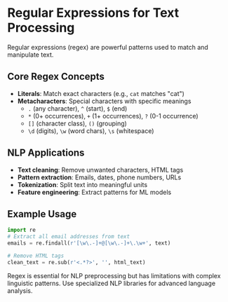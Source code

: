 # Regular Expressions for Text Processing

Regular expressions (regex) are powerful patterns used to match and manipulate text.

## Core Regex Concepts
- **Literals**: Match exact characters (e.g., `cat` matches "cat")
- **Metacharacters**: Special characters with specific meanings
  - `.` (any character), `^` (start), `$` (end)
  - `*` (0+ occurrences), `+` (1+ occurrences), `?` (0-1 occurrence)
  - `[]` (character class), `()` (grouping)
  - `\d` (digits), `\w` (word chars), `\s` (whitespace)

## NLP Applications
- **Text cleaning**: Remove unwanted characters, HTML tags
- **Pattern extraction**: Emails, dates, phone numbers, URLs
- **Tokenization**: Split text into meaningful units
- **Feature engineering**: Extract patterns for ML models

## Example Usage
```python
import re
# Extract all email addresses from text
emails = re.findall(r'[\w\.-]+@[\w\.-]+\.\w+', text)

# Remove HTML tags
clean_text = re.sub(r'<.*?>', '', html_text)
```

Regex is essential for NLP preprocessing but has limitations with complex linguistic patterns. Use specialized NLP libraries for advanced language analysis.
